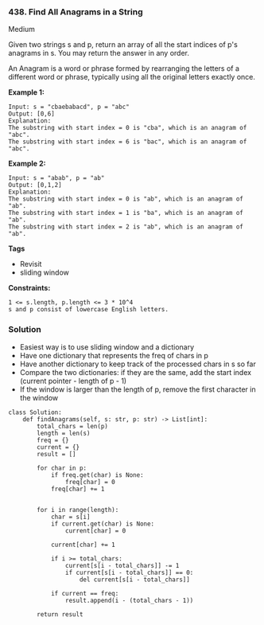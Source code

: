 ### 438. Find All Anagrams in a String
Medium

Given two strings s and p, return an array of all the start indices of p's anagrams in s. You may return the answer in any order.

An Anagram is a word or phrase formed by rearranging the letters of a different word or phrase, typically using all the original letters exactly once. 

**Example 1:**
```
Input: s = "cbaebabacd", p = "abc"
Output: [0,6]
Explanation:
The substring with start index = 0 is "cba", which is an anagram of "abc".
The substring with start index = 6 is "bac", which is an anagram of "abc".
```

**Example 2:**
```
Input: s = "abab", p = "ab"
Output: [0,1,2]
Explanation:
The substring with start index = 0 is "ab", which is an anagram of "ab".
The substring with start index = 1 is "ba", which is an anagram of "ab".
The substring with start index = 2 is "ab", which is an anagram of "ab".
``` 

**Tags**
- Revisit
- sliding window

**Constraints:**
```
1 <= s.length, p.length <= 3 * 10^4
s and p consist of lowercase English letters.
```

### Solution
- Easiest way is to use sliding window and a dictionary
- Have one dictionary that represents the freq of chars in p
- Have another dictionary to keep track of the processed chars in s so far
- Compare the two dictionaries: if they are the same, add the start index (current pointer - length of p - 1)
- If the window is larger than the length of p, remove the first character in the window
```
class Solution:
    def findAnagrams(self, s: str, p: str) -> List[int]:
        total_chars = len(p)
        length = len(s)
        freq = {}
        current = {}
        result = []
        
        for char in p:
            if freq.get(char) is None:
                freq[char] = 0
            freq[char] += 1
            
        
        for i in range(length):
            char = s[i]
            if current.get(char) is None:
                current[char] = 0
            
            current[char] += 1
            
            if i >= total_chars:
                current[s[i - total_chars]] -= 1
                if current[s[i - total_chars]] == 0:
                    del current[s[i - total_chars]]
            
            if current == freq:
                result.append(i - (total_chars - 1))
        
        return result
            
```
